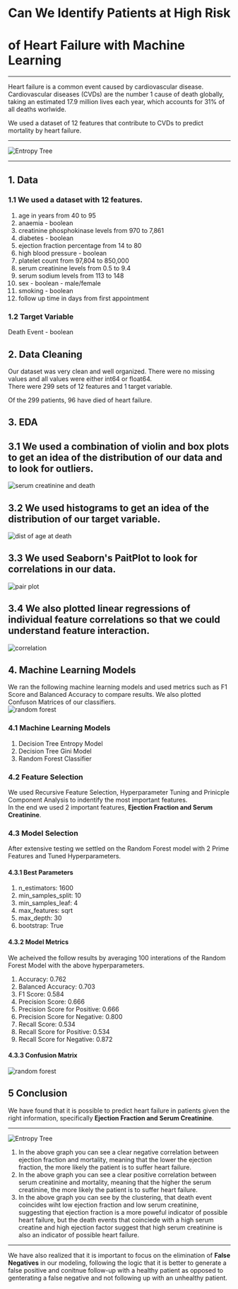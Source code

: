 # Can We Identify Patients at High Risk 
# of Heart Failure with Machine Learning
***
Heart failure is a common event caused by cardiovascular disease. Cardiovascular diseases (CVDs) are the number 1 cause of death globally, taking an estimated 17.9 million lives each year, which accounts for 31% of all deaths worlwide.  
  
We used a dataset of 12 features that contribute to CVDs to predict mortality by heart failure.  
***
![Entropy Tree](/graphics/EntropyTree.png)
***  

## 1. Data  
### 1.1 We used a dataset with 12 features.  
  
  1. age in years from 40 to 95
  2. anaemia - boolean
  3. creatinine phosphokinase levels from 970 to 7,861
  4. diabetes - boolean
  5. ejection fraction percentage from 14 to 80
  6. high blood pressure - boolean
  7. platelet count from 97,804 to 850,000
  8. serum creatinine levels from 0.5 to 9.4
  9. serum sodium levels from 113 to 148
  10. sex - boolean - male/female
  11. smoking - boolean
  12. follow up time in days from first appointment
  
### 1.2 Target Variable
  Death Event - boolean
  
## 2. Data Cleaning
Our dataset was very clean and well organized. There were no missing values and all values were either int64 or float64.  
There were 299 sets of 12 features and 1 target variable.  

Of the 299 patients, 96 have died of heart failure.

## 3. EDA
## 3.1 We used a combination of violin and box plots to get an idea of the distribution of our data and to look for outliers.
![serum creatinine and death](/graphics/AssociationOfSerumCreatinineAndDeath.png)
## 3.2 We used histograms to get an idea of the distribution of our target variable.  
![dist of age at death](/graphics/DistOfAgeAtDeath.png)  
## 3.3 We used Seaborn's PaitPlot to look for correlations in our data.  
![pair plot](/graphics/PairPlot.png)  
## 3.4 We also plotted linear regressions of individual feature correlations so that we could understand feature interaction.  
![correlation](/graphics/CorrelationEjectionFractionAndSerumSodium.png)  
## 4. Machine Learning Models  
We ran the following machine learning models and used metrics such as F1 Score and Balanced Accuracy to compare results. We also plotted Confuson Matrices of our classifiers.  
![random forest](/graphics/RandomForestTunedCM.png)
### 4.1 Machine Learning Models  
  1. Decision Tree Entropy Model
  2. Decision Tree Gini Model
  3. Random Forest Classifier
  
### 4.2 Feature Selection  
We used Recursive Feature Selection, Hyperparameter Tuning and Prinicple Component Analysis to indentify the most important features.  
In the end we used 2 important features, __Ejection Fraction and Serum Creatinine__.  

### 4.3 Model Selection  
After extensive testing we settled on the Random Forest model with 2 Prime Features and Tuned Hyperparameters.  
  
#### 4.3.1 Best Parameters  
  1. n_estimators: 1600
  2. min_samples_split: 10
  3. min_samples_leaf: 4
  4. max_features: sqrt
  5. max_depth: 30
  6. bootstrap: True
  
#### 4.3.2 Model Metrics
We acheived the follow results by averaging 100 interations of the Random Forest Model with the above hyperparameters.  
  1. Accuracy: 0.762
  2. Balanced Accuracy: 0.703
  3. F1 Score: 0.584
  4. Precision Score: 0.666
  5. Precision Score for Positive: 0.666
  6. Precision Score for Negative: 0.800
  7. Recall Score: 0.534
  8. Recall Score for Positive: 0.534
  9. Recall Score for Negative: 0.872
  
#### 4.3.3 Confusion Matrix  
![random forest](/graphics/RandomForestTunedCM.png)  
  
## 5 Conclusion  
We have found that it is possible to predict heart failure in patients given the right information, specifically __Ejection Fraction and Serum Creatinine__.  
***
![Entropy Tree](/graphics/CorrelationEjectionFractionAndSerumCreatinine.png)  
  1. In the above graph you can see a clear negative correlation between ejection fraction and mortality, meaning that the lower the ejection fraction, the more likely the patient is to suffer heart failure.
  2. In the above graph you can see a clear positive correlation between serum creatinine and mortality, meaning that the higher the serum creatinine, the more likely the patient is to suffer heart failure.
  3. In the above graph you can see by the clustering, that death event coincides wiht low ejection fraction and low serum creatinine, suggesting that ejection fraction is a more poweful indicator of possible heart failure, but the death events that coinciede with a high serum creatine and high ejection factor suggest that high serum creatinine is also an indicator of possible heart failure.  
***
We have also realized that it is important to focus on the elimination of __False Negatives__ in our modeling, following the logic that it is better to generate a false positive and conitnue follow-up with a healthy patient as opposed to genterating a false negative and not following up with an unhealthy patient.
